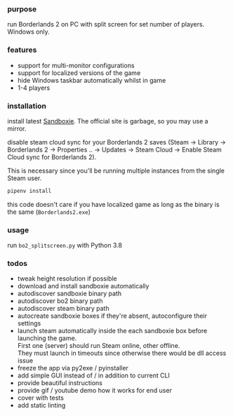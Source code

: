 ### purpose

run Borderlands 2 on PC with split screen for set number of players. Windows only.

### features

* support for multi-monitor configurations
* support for localized versions of the game
* hide Windows taskbar automatically whilst in game
* 1-4 players

### installation

install latest [Sandboxie](https://www.sandboxie.com/AllVersions). The official site is garbage, so you may use a mirror.

disable steam cloud sync for your Borderlands 2 saves
(Steam -> Library -> Borderlands 2 -> Properties .. -> Updates -> Steam Cloud -> Enable Steam Cloud sync for Borderlands 2).

This is necessary since you'll be running multiple instances from the single Steam user.

```bash
pipenv install
```

this code doesn't care if you have localized game as long as the binary is the same (`Borderlands2.exe`)

### usage

run `bo2_splitscreen.py` with Python 3.8

### todos

* tweak height resolution if possible
* download and install sandboxie automatically
* autodiscover sandboxie binary path
* autodiscover bo2 binary path
* autodiscover steam binary path
* autocreate sandboxie boxes if they're absent, autoconfigure their settings
* launch steam automatically inside the each sandboxie box before launching the game.  
First one (server) should run Steam online, other offline.  
They must launch in timeouts since otherwise there would be dll access issue
* freeze the app via py2exe / pyinstaller
* add simple GUI instead of / in addition to current CLI
* provide beautiful instructions
* provide gif / youtube demo how it works for end user
* cover with tests
* add static linting
